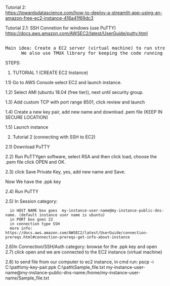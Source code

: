 Tutorial 2:\
	https://towardsdatascience.com/how-to-deploy-a-streamlit-app-using-an-amazon-free-ec2-instance-416a41f69dc3
	
Tutorial 2.1: SSH Connetion for windows (use PuTTY) \
	https://docs.aws.amazon.com/AWSEC2/latest/UserGuide/putty.html
<pre>      
Main idea: Create a EC2 server (virtual machine) to run streamlit web app. \
      We also use TMUX library for keeping the code running in the background.
</pre>  
STEPS:


1) TUTORIAL 1 (CREATE EC2 Instance)

 1.1) Go to AWS Console select EC2 and launch instance.
 
 1.2) Select AMI (ubuntu 18.04 (free tier)), next until security group.
 
 1.3) Add custom TCP with port range 8501, click review and launch
 
 1.4) Create a new key pair, add new name and download .pem file (KEEP IN SECURE LOCATION)
 
 1.5) Launch instance

2) Tutorial 2 (connecting with SSH to EC2)

 2.1) Download PuTTY
 
 2.2) Run PuTTYgen software, select RSA and then click load, choose the .pem file click OPEN and OK.
 
 2.3) click Save Private Key, yes, add new name and Save.
 
 Now We have the .ppk key
 
 2.4) Run PuTTY
 
 2.5) In Session category: 
 
      in HOST NAME box goes  my-instance-user-name@my-instance-public-dns-name. (default instance user name is ubuntu)
      in PORT box goes 22
      in connection type SSH
      more info:  https://docs.aws.amazon.com/AWSEC2/latest/UserGuide/connection-prereqs.html#connection-prereqs-get-info-about-instance
      
 2.6)In Connection/SSH/Auth category:
      browse for the .ppk key and open
 2.7) click open and we are connected to the EC2 instance (virtual machine)
 
 2.8) to send file from our computer to ec2 instance, in cmd run:
 	pscp -i C:\path\my-key-pair.ppk C:\path\Sample_file.txt my-instance-user-name@my-instance-public-dns-name:/home/my-instance-user-name/Sample_file.txt
      
      
      



  
  
